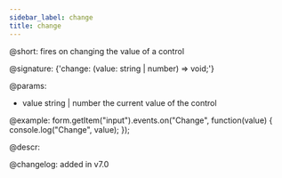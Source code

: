 ```yaml
---
sidebar_label: change
title: change
---          
```


@short: fires on changing the value of a control
 
@signature: {'change: (value: string | number) => void;'}

@params:
- value     string | number     the current value of the control


@example:
form.getItem("input").events.on("Change", function(value) {
    console.log("Change", value);
});



@descr:

@changelog: added in v7.0
